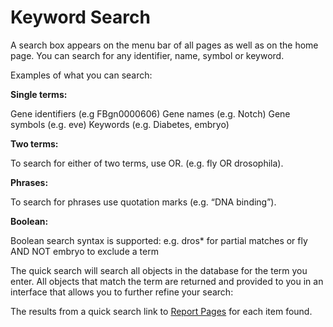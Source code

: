 # Keyword Search

A search box appears on the menu bar of all pages as well as on the home page. You can search for any identifier, name, symbol or keyword.

Examples of what you can search:

**Single terms:**

Gene identifiers \(e.g FBgn0000606\) Gene names \(e.g. Notch\) Gene symbols \(e.g. eve\) Keywords \(e.g. Diabetes, embryo\)

**Two terms:**

To search for either of two terms, use OR. \(e.g. fly OR drosophila\).

**Phrases:**

To search for phrases use quotation marks \(e.g. “DNA binding”\).

**Boolean:**

Boolean search syntax is supported: e.g. dros\* for partial matches or fly AND NOT embryo to exclude a term

The quick search will search all objects in the database for the term you enter. All objects that match the term are returned and provided to you in an interface that allows you to further refine your search:

The results from a quick search link to [Report Pages](https://flymine.readthedocs.io/en/latest/report-pages/Documentationreportpages.html#reportpages) for each item found.

